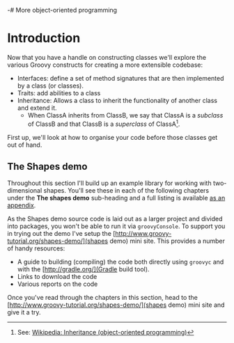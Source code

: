 -# More object-oriented programming

# Introduction

Now that you have a handle on constructing classes we'll explore the various Groovy constructs for creating a more
extensible codebase:

* Interfaces: define a set of method signatures that are then implemented by a class (or classes).
* Traits: add abilities to a class
* Inheritance: Allows a class to inherit the functionality of another class and extend it.
    * When ClassA inherits from ClassB, we say that ClassA is a _subclass_ of ClassB and that ClassB is a _superclass_ of ClassA[^wp].

First up, we'll look at how to organise your code before those classes get out of hand.

[^wp]: See: [Wikipedia: Inheritance (object-oriented programming)](https://en.wikipedia.org/wiki/Inheritance_%28object-oriented_programming%29#Subclasses_and_superclasses)

## The Shapes demo
Throughout this section I'll build up an example library for working with two-dimensional shapes. You'll see these in each of the following chapters under the __The shapes demo__ sub-heading and a full listing is available [as an appendix](#chshapesdemo).

As the Shapes demo source code is laid out as a larger project and divided into packages, you won't be able to run it
via `groovyConsole`.
To support you in trying out the demo I've setup the [http://www.groovy-tutorial.org/shapes-demo/](shapes demo)
mini site. This provides a number of handy resources:

* A guide to building (compiling) the code both directly using `groovyc` and with the [http://gradle.org/](Gradle build tool).
* Links to download the code
* Various reports on the code

Once you've read through the chapters in this section, head to the [http://www.groovy-tutorial.org/shapes-demo/](shapes demo)
 mini site and give it a try.
